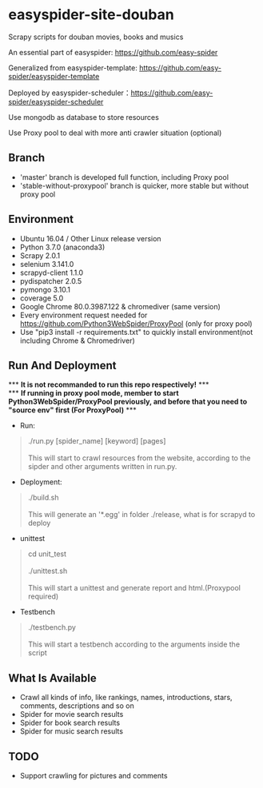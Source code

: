 # easyspider-site-douban
Scrapy scripts for douban movies, books and musics

An essential part of easyspider: https://github.com/easy-spider

Generalized from easyspider-template: https://github.com/easy-spider/easyspider-template

Deployed by easyspider-scheduler：https://github.com/easy-spider/easyspider-scheduler

Use mongodb as database to store resources

Use Proxy pool to deal with more anti crawler situation (optional)

## Branch
- 'master' branch is developed full function, including Proxy pool
- 'stable-without-proxypool' branch is quicker, more stable but without proxy pool

## Environment
- Ubuntu 16.04 / Other Linux release version
- Python 3.7.0 (anaconda3)
- Scrapy 2.0.1
- selenium 3.141.0
- scrapyd-client  1.1.0 
- pydispatcher	2.0.5
- pymongo 3.10.1
- coverage 5.0
- Google Chrome	80.0.3987.122 & chromediver (same version)
- Every environment request needed for https://github.com/Python3WebSpider/ProxyPool (only for proxy pool)
- Use "pip3 install -r requirements.txt" to quickly install environment(not including Chrome & Chromedriver)


## Run And Deployment
*** **It is not recommanded to run this repo respectively!** ***<br>
*** **If running in proxy pool mode, member to start Python3WebSpider/ProxyPool previously, and before that you need to "source env" first (For ProxyPool)** ***

- Run: <br>
> ./run.py [spider_name] [keyword] [pages] <br><br>
This will start to crawl resources from the website, according to the sipder and other arguments written in run.py. 

- Deployment: 
> ./build.sh <br><br>
This will generate an '*.egg' in folder ./release, what is for scrapyd to deploy

- unittest
> cd unit_test <br><br>
  ./unittest.sh <br><br>
This will start a unittest and generate report and html.(Proxypool required)

- Testbench
> ./testbench.py <br><br>
This will start a testbench according to the arguments inside the script

## What Is Available
- Crawl all kinds of info, like rankings, names, introductions, stars, comments, descriptions and so on
- Spider for movie search results
- Spider for book search results
- Spider for music search results

## TODO
- Support crawling for pictures and comments
